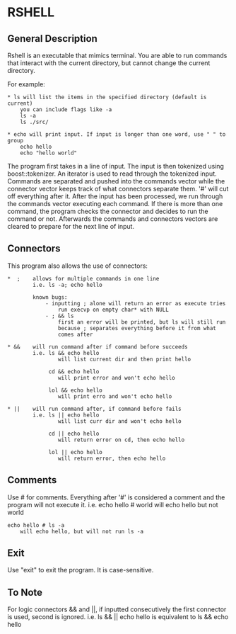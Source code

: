 RSHELL
================

General Description
--------------------------
Rshell is an executable that mimics terminal. You are able to run commands that
interact with the current directory, but cannot change the current directory.

For example:

	* ls will list the items in the specified directory (default is current)
		you can include flags like -a
		ls -a
		ls ./src/

	* echo will print input. If input is longer than one word, use " " to group
		echo hello
		echo "hello world"

The program first takes in a line of input. The input is then tokenized using
boost::tokenizer. An iterator is used to read through the tokenized input.
Commands are separated and pushed into the commands vector while the connector
vector keeps track of what connectors separate them. '#' will cut off 
everything after it. After the input has been processed, we run through the
commands vector executing each command. If there is more than one command, the
program checks the connector and decides to run the command or not. Afterwards
the commands and connectors vectors are cleared to prepare for the next line of
input.


Connectors
--------------------------
This program also allows the use of connectors:

	*  ;	allows for multiple commands in one line 
			i.e. ls -a; echo hello 

			known bugs: 
				- inputting ; alone will return an error as execute tries 
					run execvp on empty char* with NULL
				- ; && ls 
					first an error will be printed, but ls will still run 
					because ; separates everything before it from what 
					comes after

	* &&	will run command after if command before succeeds
			i.e. ls && echo hello
					will list current dir and then print hello

			     cd && echo hello
					will print error and won't echo hello

				 lol && echo hello
					will print erro and won't echo hello

	* ||	will run command after, if command before fails
			i.e. ls || echo hello
					will list curr dir and won't echo hello

			     cd || echo hello
					will return error on cd, then echo hello

				 lol || echo hello
				    will return error, then echo hello

Comments
-------------------------
Use # for comments. Everything after '#' is considered a comment and the
program will not execute it.
i.e. echo hello # world
		will echo hello but not world

	echo hello # ls -a
		will echo hello, but will not run ls -a

Exit
-------------------------
Use "exit" to exit the program. It is case-sensitive.

To Note
-------------------------
For logic connectors && and ||, if inputted consecutively
	the first connector is used, second is ignored.
		i.e. ls && || echo hello
			is equivalent to
			ls && echo hello
